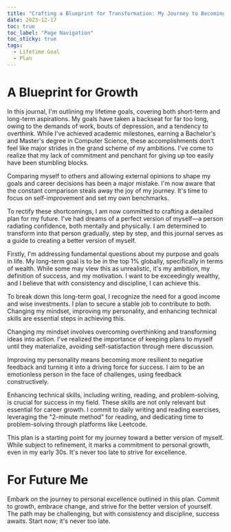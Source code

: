 ```yaml
---
title: "Crafting a Blueprint for Transformation: My Journey to Becoming the Best Version of Myself"
date: 2023-12-17
toc: true
toc_label: "Page Navigation"
toc_sticky: true
tags:
  - Lifetime Goal
  - Plan
---
```


# A Blueprint for Growth
In this journal, I'm outlining my lifetime goals, covering both short-term and long-term aspirations. My goals have taken a backseat for far too long, owing to the demands of work, bouts of depression, and a tendency to overthink. While I've achieved academic milestones, earning a Bachelor's and Master's degree in Computer Science, these accomplishments don't feel like major strides in the grand scheme of my ambitions. I've come to realize that my lack of commitment and penchant for giving up too easily have been stumbling blocks.

Comparing myself to others and allowing external opinions to shape my goals and career decisions has been a major mistake. I'm now aware that the constant comparison steals away the joy of my journey. It's time to focus on self-improvement and set my own benchmarks.

To rectify these shortcomings, I am now committed to crafting a detailed plan for my future. I've had dreams of a perfect version of myself—a person radiating confidence, both mentally and physically. I am determined to transform into that person gradually, step by step, and this journal serves as a guide to creating a better version of myself.

Firstly, I'm addressing fundamental questions about my purpose and goals in life. My long-term goal is to be in the top 1% globally, specifically in terms of wealth. While some may view this as unrealistic, it's my ambition, my definition of success, and my motivation. I want to be exceedingly wealthy, and I believe that with consistency and discipline, I can achieve this.

To break down this long-term goal, I recognize the need for a good income and wise investments. I plan to secure a stable job to contribute to both. Changing my mindset, improving my personality, and enhancing technical skills are essential steps in achieving this.

Changing my mindset involves overcoming overthinking and transforming ideas into action. I've realized the importance of keeping plans to myself until they materialize, avoiding self-satisfaction through mere discussion.

Improving my personality means becoming more resilient to negative feedback and turning it into a driving force for success. I aim to be an emotionless person in the face of challenges, using feedback constructively.

Enhancing technical skills, including writing, reading, and problem-solving, is crucial for success in my field. These skills are not only relevant but essential for career growth. I commit to daily writing and reading exercises, leveraging the "2-minute method" for reading, and dedicating time to problem-solving through platforms like Leetcode.

This plan is a starting point for my journey toward a better version of myself. While subject to refinement, it marks a commitment to personal growth, even in my early 30s. It's never too late to strive for excellence.

# For Future Me
Embark on the journey to personal excellence outlined in this plan. Commit to growth, embrace change, and strive for the better version of yourself. The path may be challenging, but with consistency and discipline, success awaits. Start now; it's never too late.
